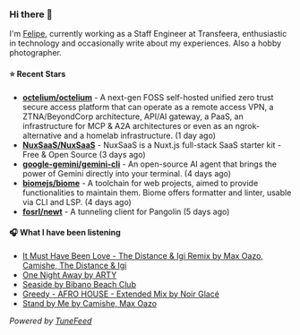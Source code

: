 ### Hi there 👋

I'm [Felipe](https://felipevm.com), currently working as a Staff Engineer at Transfeera, enthusiastic in technology and occasionally write about my experiences. Also a hobby photographer.

#### ⭐ Recent Stars
- **[octelium/octelium](https://github.com/octelium/octelium)** - A next-gen FOSS self-hosted unified zero trust secure access platform that can operate as a remote access VPN, a ZTNA/BeyondCorp architecture, API/AI gateway, a PaaS, an infrastructure for MCP &amp; A2A architectures or even as an ngrok-alternative and a homelab infrastructure. (1 day ago)
- **[NuxSaaS/NuxSaaS](https://github.com/NuxSaaS/NuxSaaS)** - NuxSaaS is a Nuxt.js full-stack SaaS starter kit - Free &amp; Open Source (3 days ago)
- **[google-gemini/gemini-cli](https://github.com/google-gemini/gemini-cli)** - An open-source AI agent that brings the power of Gemini directly into your terminal. (4 days ago)
- **[biomejs/biome](https://github.com/biomejs/biome)** - A toolchain for web projects, aimed to provide functionalities to maintain them. Biome offers formatter and linter, usable via CLI and LSP. (4 days ago)
- **[fosrl/newt](https://github.com/fosrl/newt)** - A tunneling client for Pangolin (5 days ago)

#### 🎧 What I have been listening
- [It Must Have Been Love - The Distance &amp; Igi Remix by Max Oazo, Camishe, The Distance &amp; Igi](https://open.spotify.com/track/6qLM8F2HGP39vKpwCwf8Yd)
- [One Night Away by ARTY](https://open.spotify.com/track/0g8YU2bR0QlBv7G9L9nDXU)
- [Seaside by Bibano Beach Club](https://open.spotify.com/track/73AWZoUQnohIiF4P2ya88O)
- [Greedy - AFRO HOUSE - Extended Mix by Noir Glacé](https://open.spotify.com/track/6esetSiQXuhgKmB8l38uDY)
- [Stand by Me by Camishe, Max Oazo](https://open.spotify.com/track/1yBQ62H6Qy9ScqJpCYsXwX)

_Powered by [TuneFeed](https://tunefeed.app?ref=github.com)_
